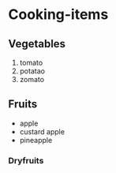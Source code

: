 # Cooking-items
## Vegetables
1. tomato
2. potatao
3. zomato
## Fruits
- apple
- custard apple
- pineapple
### Dryfruits
